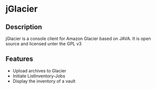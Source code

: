 # jGlacier

## Description

jGlacier is a console client for Amazon Glacier based on JAVA.
It is open source and licensed unter the GPL v3

## Features

* Upload archives to Glacier
* Initiate ListInventory-Jobs
* Display the inventory of a vault
